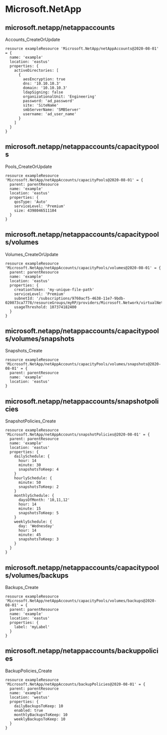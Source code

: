 # Microsoft.NetApp

## microsoft.netapp/netappaccounts

Accounts_CreateOrUpdate
```bicep
resource exampleResource 'Microsoft.NetApp/netAppAccounts@2020-08-01' = {
  name: 'example'
  location: 'eastus'
  properties: {
    activeDirectories: [
      {
        aesEncryption: true
        dns: '10.10.10.3'
        domain: '10.10.10.3'
        ldapSigning: false
        organizationalUnit: 'Engineering'
        password: 'ad_password'
        site: 'SiteName'
        smbServerName: 'SMBServer'
        username: 'ad_user_name'
      }
    ]
  }
}
```

## microsoft.netapp/netappaccounts/capacitypools

Pools_CreateOrUpdate
```bicep
resource exampleResource 'Microsoft.NetApp/netAppAccounts/capacityPools@2020-08-01' = {
  parent: parentResource 
  name: 'example'
  location: 'eastus'
  properties: {
    qosType: 'Auto'
    serviceLevel: 'Premium'
    size: 4398046511104
  }
}
```

## microsoft.netapp/netappaccounts/capacitypools/volumes

Volumes_CreateOrUpdate
```bicep
resource exampleResource 'Microsoft.NetApp/netAppAccounts/capacityPools/volumes@2020-08-01' = {
  parent: parentResource 
  name: 'example'
  location: 'eastus'
  properties: {
    creationToken: 'my-unique-file-path'
    serviceLevel: 'Premium'
    subnetId: '/subscriptions/9760acf5-4638-11e7-9bdb-020073ca7778/resourceGroups/myRP/providers/Microsoft.Network/virtualNetworks/testvnet3/subnets/testsubnet3'
    usageThreshold: 107374182400
  }
}
```

## microsoft.netapp/netappaccounts/capacitypools/volumes/snapshots

Snapshots_Create
```bicep
resource exampleResource 'Microsoft.NetApp/netAppAccounts/capacityPools/volumes/snapshots@2020-08-01' = {
  parent: parentResource 
  name: 'example'
  location: 'eastus'
}
```

## microsoft.netapp/netappaccounts/snapshotpolicies

SnapshotPolicies_Create
```bicep
resource exampleResource 'Microsoft.NetApp/netAppAccounts/snapshotPolicies@2020-08-01' = {
  parent: parentResource 
  name: 'example'
  location: 'eastus'
  properties: {
    dailySchedule: {
      hour: 14
      minute: 30
      snapshotsToKeep: 4
    }
    hourlySchedule: {
      minute: 50
      snapshotsToKeep: 2
    }
    monthlySchedule: {
      daysOfMonth: '10,11,12'
      hour: 14
      minute: 15
      snapshotsToKeep: 5
    }
    weeklySchedule: {
      day: 'Wednesday'
      hour: 14
      minute: 45
      snapshotsToKeep: 3
    }
  }
}
```

## microsoft.netapp/netappaccounts/capacitypools/volumes/backups

Backups_Create
```bicep
resource exampleResource 'Microsoft.NetApp/netAppAccounts/capacityPools/volumes/backups@2020-08-01' = {
  parent: parentResource 
  name: 'example'
  location: 'eastus'
  properties: {
    label: 'myLabel'
  }
}
```

## microsoft.netapp/netappaccounts/backuppolicies

BackupPolicies_Create
```bicep
resource exampleResource 'Microsoft.NetApp/netAppAccounts/backupPolicies@2020-08-01' = {
  parent: parentResource 
  name: 'example'
  location: 'westus'
  properties: {
    dailyBackupsToKeep: 10
    enabled: true
    monthlyBackupsToKeep: 10
    weeklyBackupsToKeep: 10
  }
}
```
